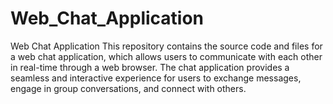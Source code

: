# Web_Chat_Application

Web Chat Application
This repository contains the source code and files for a web chat application, which allows users to communicate with each other in real-time through a web browser. The chat application provides a seamless and interactive experience for users to exchange messages, engage in group conversations, and connect with others.
